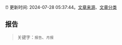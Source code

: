 :alarm_clock: 更新时间: 2024-07-28 05:37:44。[文章来源](/README.md)、[文章分类](/TAGS.md)

## 报告


> 关键字：`报告`、`月报`



